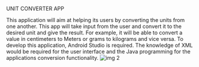 UNIT CONVERTER APP

This application will aim at helping its users by converting the units from one another. This app will take input from the user and convert it to the desired unit and give the result. For example, it will be able to convert a value in centimeters to Meters or grams to kilograms and vice versa. To develop this application, Android Studio is required. The knowledge of XML would be required for the user interface and the Java programming for the applications conversion functionality.
![img 2](https://github.com/user-attachments/assets/610b3e70-9aa7-4935-a8f8-cee515ce543b)
